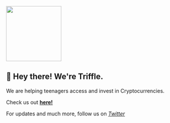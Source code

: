 <img height="150" width="150" src="https://i.imgur.com/LWa7F4g.png" />

## 👋 Hey there! We're Triffle.

We are helping teenagers access and invest in Cryptocurrencies.

Check us out [**here!**](https://triffle.co)

For updates and much more, follow us on [*Twitter*](https://twitter.com/triffleco) 

